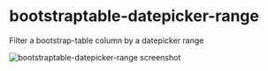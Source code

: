 # bootstraptable-datepicker-range
Filter a bootstrap-table column by a datepicker range

![bootstraptable-datepicker-range screenshot](https://github.com/eduardorq/bootstraptable-datepicker-range/blob/main/bootstraptable-datepicker-range.png?raw=true)
